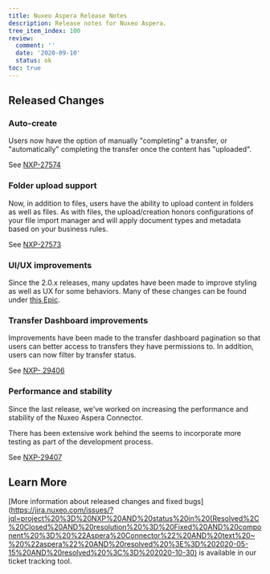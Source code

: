 ```yaml
---
title: Nuxeo Aspera Release Notes
description: Release notes for Nuxeo Aspera.
tree_item_index: 100
review:
  comment: ''
  date: '2020-09-10'
  status: ok
toc: true
---
```


## Released Changes

### Auto-create
Users now have the option of manually "completing" a transfer, or "automatically" completing the transfer once the content has "uploaded".

See [NXP-27574](https://jira.nuxeo.com/browse/NXP-27574)


### Folder upload support
Now, in addition to files, users have the ability to upload content in folders as well as files.  As with files, the upload/creation honors configurations of your file import manager and will apply document types and metadata based on your business rules.

See [NXP-27573](https://jira.nuxeo.com/browse/NXP-27573)


### UI/UX improvements
Since the 2.0.x releases, many updates have been made to improve styling as well as UX for some behaviors. Many of these changes can be found under [this Epic](https://jira.nuxeo.com/browse/NXP-27477).

### Transfer Dashboard improvements
Improvements have been made to the transfer dashboard pagination so that users can better access to transfers they have permissions to.  In addition, users can now filter by transfer status.

See [NXP- 29406](https://jira.nuxeo.com/browse/NXP-29406)


### Performance and stability
Since the last release, we've worked on increasing the performance and stability of the Nuxeo Aspera Connector. 

There has been extensive work behind the seems to incorporate more testing as part of the development process.

See [NXP-29407](https://jira.nuxeo.com/browse/NXP-29407)




## Learn More

[More information about released changes and fixed bugs](https://jira.nuxeo.com/issues/?jql=project%20%3D%20NXP%20AND%20status%20in%20(Resolved%2C%20Closed%20AND%20resolution%20%3D%20Fixed%20AND%20component%20%3D%20%22Aspera%20Connector%22%20AND%20text%20~%20%22aspera%22%20AND%20resolved%20%3E%3D%202020-05-15%20AND%20resolved%20%3C%3D%202020-10-30) is available in our ticket tracking tool.

